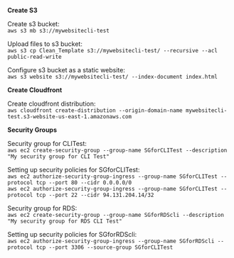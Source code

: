 **Create S3**

Create s3 bucket:\
`aws s3 mb s3://mywebsitecli-test`

Upload files to s3 bucket:\
`aws s3 cp Clean_Template s3://mywebsitecli-test/ --recursive --acl public-read-write`

Configure s3 bucket as a static website:\
`aws s3 website s3://mywebsitecli-test/ --index-document index.html`

**Create Cloudfront**

Create cloudfront distribution:\
`aws cloudfront create-distribution --origin-domain-name mywebsitecli-test.s3-website-us-east-1.amazonaws.com`

**Security Groups**

Security group for CLITest:\
`aws ec2 create-security-group --group-name SGforCLITest --description "My security group for CLI Test"`

Setting up security policies for SGforCLITest:\
`aws ec2 authorize-security-group-ingress --group-name SGforCLITest --protocol tcp --port 80 --cidr 0.0.0.0/0`\
`aws ec2 authorize-security-group-ingress --group-name SGforCLITest --protocol tcp --port 22 --cidr 94.131.204.14/32`

Security group for RDS:\
`aws ec2 create-security-group --group-name SGforRDScli --description "My security group for RDS CLI Test"`

Setting up security policies for SGforRDScli:\
`aws ec2 authorize-security-group-ingress --group-name SGforRDScli --protocol tcp --port 3306 --source-group SGforCLITest`
